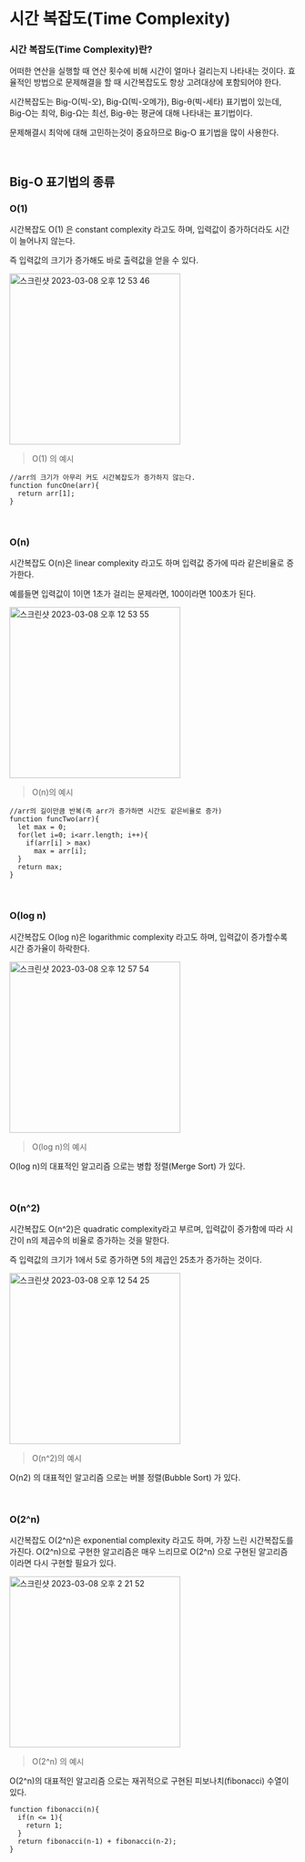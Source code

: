 # 시간 복잡도(Time Complexity)

### 시간 복잡도(Time Complexity)란?

어떠한 연산을 실행할 때 연산 횟수에 비해 시간이 얼마나 걸리는지 나타내는 것이다.
효율적인 방법으로 문제해결을 할 때 시간복잡도도 항상 고려대상에 포함되어야 한다.

시간복잡도는 Big-O(빅-오), Big-Ω(빅-오메가), Big-θ(빅-세타) 표기법이 있는데,
Big-O는 최악, Big-Ω는 최선, Big-θ는 평균에 대해 나타내는 표기법이다.

문제해결시 최악에 대해 고민하는것이 중요하므로 Big-O 표기법을 많이 사용한다.

<br/>

## Big-O 표기법의 종류

### O(1)

시간복잡도 O(1) 은 constant complexity 라고도 하며, 입력값이 증가하더라도 시간이 늘어나지 않는다.

즉 입력값의 크기가 증가해도 바로 출력값을 얻을 수 있다.


<img width="300" alt="스크린샷 2023-03-08 오후 12 53 46" src="https://user-images.githubusercontent.com/86769182/223615668-f40e69f1-c1ba-4629-b6ed-fed7b4f445e1.png">

> O(1) 의 예시

```
//arr의 크기가 아무리 커도 시간복잡도가 증가하지 않는다.
function funcOne(arr){
  return arr[1];
}
```

<br/>

### O(n)
시간복잡도 O(n)은 linear complexity 라고도 하며 입력값 증가에 따라 같은비율로 증가한다.

예를들면 입력값이 1이면 1초가 걸리는 문제라면, 100이라면 100초가 된다.

<img width="300" alt="스크린샷 2023-03-08 오후 12 53 55" src="https://user-images.githubusercontent.com/86769182/223615870-bf769964-39cd-4a18-b842-f880e147665c.png">

> O(n)의 예시

```
//arr의 길이만큼 반복(즉 arr가 증가하면 시간도 같은비율로 증가)
function funcTwo(arr){
  let max = 0;
  for(let i=0; i<arr.length; i++){
    if(arr[i] > max)
      max = arr[i];
  }
  return max;
}
```

<br/>

### O(log n)
시간복잡도 O(log n)은 logarithmic complexity 라고도 하며, 입력값이 증가할수록 시간 증가율이 하락한다.

<img width="300" alt="스크린샷 2023-03-08 오후 12 57 54" src="https://user-images.githubusercontent.com/86769182/223616066-e133a8ff-2ccb-4f08-a7dd-07e2d5cd48b2.png">

> O(log n)의 예시

O(log n)의 대표적인 알고리즘 으로는 병합 정렬(Merge Sort) 가 있다.

<br/>

### O(n^2)
시간복잡도 O(n^2)은 quadratic complexity라고 부르며,
입력값이 증가함에 따라 시간이 n의 제곱수의 비율로 증가하는 것을 말한다.

즉 입력값의 크기가 1에서 5로 증가하면 5의 제곱인 25초가 증가하는 것이다.

<img width="300" alt="스크린샷 2023-03-08 오후 12 54 25" src="https://user-images.githubusercontent.com/86769182/223615913-c6764bf0-8df9-465c-b43e-cebd9813b9ea.png">

> O(n^2)의 예시

O(n2) 의 대표적인 알고리즘 으로는 버블 정렬(Bubble Sort) 가 있다.

<br/>

### O(2^n)
시간복잡도 O(2^n)은 exponential complexity 라고도 하며, 가장 느린 시간복잡도를 가진다.
O(2^n)으로 구현한 알고리즘은 매우 느리므로 O(2^n) 으로 구현된 알고리즘 이라면 다시 구현할 필요가 있다.

<img width="300" alt="스크린샷 2023-03-08 오후 2 21 52" src="https://user-images.githubusercontent.com/86769182/223626438-8527ebea-abe5-414b-bfd1-0d8a7e741080.png">


> O(2^n) 의 예시 

O(2^n)의 대표적인 알고리즘 으로는 재귀적으로 구현된 피보나치(fibonacci) 수열이 있다.

```
function fibonacci(n){
  if(n <= 1){
    return 1;
  }
  return fibonacci(n-1) + fibonacci(n-2);
}
```
